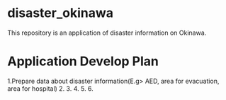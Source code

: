 # disaster_okinawa
This repository is an application of disaster information on Okinawa.

# Application Develop Plan
1.Prepare data about disaster information(E.g> AED, area for evacuation, area for hospital) 
2. 
3. 
4. 
5. 
6. 
